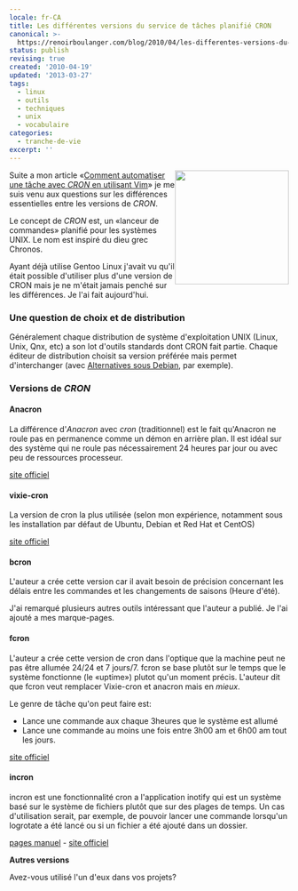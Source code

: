 ```yaml
---
locale: fr-CA
title: Les différentes versions du service de tâches planifié CRON
canonical: >-
  https://renoirboulanger.com/blog/2010/04/les-differentes-versions-du-service-de-taches-planifie-cron/
status: publish
revising: true
created: '2010-04-19'
updated: '2013-03-27'
tags:
  - linux
  - outils
  - techniques
  - unix
  - vocabulaire
categories:
  - tranche-de-vie
excerpt: ''
---
```


<img class="size-full wp-image-2104" style="float: right; border: 0px;" title="Une horloge" src="https://renoirb.github.io/site-assets/assets/content/blog/2010/04/Clock-icon.png" alt="" width="205" height="205" />Suite a mon article «<a href="/blog/2010/04/comment-automatiser-une-tache-avec-cron-en-utilisant-vim/">Comment automatiser une tâche avec <em>CRON</em> en utilisant Vim</a>» je me suis venu aux questions sur les différences essentielles entre les versions de <em>CRON</em>.

Le concept de <em>CRON</em> est, un «lanceur de commandes» planifié pour les systèmes UNIX. Le nom est inspiré du dieu grec Chronos.

Ayant déjà utilise Gentoo Linux j'avait vu qu'il était possible d'utiliser plus d'une version de CRON mais je ne m'était jamais penché sur les différences. Je l'ai fait aujourd'hui.

<!--more-->
<h3>Une question de choix et de distribution</h3>
Généralement chaque distribution de système d'exploitation UNIX (Linux, Unix, Qnx, etc) a son lot d'outils standards dont CRON fait partie. Chaque éditeur de distribution choisit sa version préférée mais permet d'interchanger (avec <a href="http://wiki.debian.org/DebianAlternatives">Alternatives sous Debian</a>, par exemple).
<h3>Versions de <em>CRON</em></h3>
<h4>Anacron</h4>
La différence d'<em>Anacron</em> avec <em>cron</em> (traditionnel) est le fait qu'Anacron ne roule pas en permanence comme un démon en arrière plan. Il est idéal sur des système qui ne roule pas nécessairement 24 heures par jour ou avec peu de ressources processeur.

<a href="http://anacron.sourceforge.net/">site officiel</a>
<h4>vixie-cron</h4>
La version de cron la plus utilisée (selon mon expérience, notamment sous les installation par défaut de Ubuntu, Debian et Red Hat et CentOS)

<a href="http://troy.jdmz.net/cron/">site officiel</a>
<h4>bcron</h4>
L'auteur a crée cette version car il avait besoin de précision concernant les délais entre les commandes et les changements de saisons (Heure d'été).

J'ai remarqué plusieurs autres outils intéressant que l'auteur a publié. Je l'ai ajouté a mes marque-pages.
<h4>fcron</h4>
L'auteur a crée cette version de cron dans l'optique que la machine peut ne pas être allumée 24/24 et 7 jours/7. fcron se base plutôt sur le temps que le système fonctionne (le «uptime») plutot qu'un moment précis. L'auteur dit que fcron veut remplacer Vixie-cron et anacron mais en <em>mieux</em>.

Le genre de tâche qu'on peut faire est:
<ul>
	<li>Lance une commande aux chaque 3heures que le système est allumé</li>
	<li>Lance une commande au moins une fois entre 3h00 am et 6h00 am tout les jours.</li>
</ul>
<a href="http://fcron.free.fr/">site officiel</a>
<h4>incron</h4>
incron est une fonctionnalité cron a l'application inotify qui est un système basé sur le système de fichiers plutôt que sur des plages de temps. Un cas d'utilisation serait, par exemple, de pouvoir lancer une commande lorsqu'un logrotate a été lancé ou si un fichier a été ajouté dans un dossier.

<a href="http://linux.die.net/man/5/incron.conf">pages manuel</a> - <a href="http://inotify.aiken.cz/">site officiel</a>

<strong>Autres versions</strong>

Avez-vous utilisé l'un d'eux dans vos projets?
